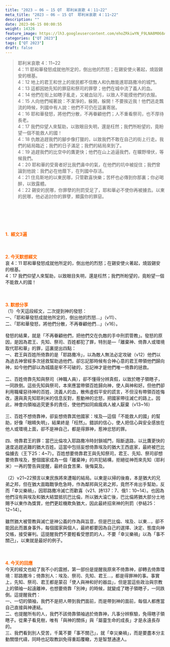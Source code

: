 ```yaml
---
title: "2023 – 06 – 15 QT  耶利米哀歌 4：11~22"
meta_title: "2023 – 06 – 15 QT  耶利米哀歌 4：11~22"
description: ""
date: 2023-06-15 00:00:55
weight: 14326
feature_image: https://lh3.googleusercontent.com/ehoZRkiwYN_F9LNA8M068AYxt73EavCZno-PD1cJRuf5BbSkQVUWr3gNEbt5kSs28Pb_Elg17kSrtf9ybWvojWoMV6I4tPM3vGRGDq6GkKkPdL2Gut4QAIw4-uykKUAtNiKgQKntvsU=w800
categories: ["QT 2023"]
tags: ["QT 2023"]
draft: false
---
```


<blockquote>耶利米哀歌 4：11~22<br />
4：11 耶和華發怒成就他所定的，倒出他的烈怒；在錫安使火著起，燒毀錫安的根基。<br />
4：12 地上的君王和世上的居民都不信敵人和仇敵能進耶路撒冷的城門。<br />
4：13 這都因她先知的罪惡和祭司的罪孽；他們在城中流了義人的血。<br />
4：14 他們在街上如瞎子亂走，又被血玷污，以致人不能摸他們的衣服。<br />
4：15 人向他們喊著說：不潔淨的，躲開，躲開！不要挨近我！他們逃走飄流的時候，列國中有人說：他們不可仍在這裏寄居。<br />
4：16 耶和華發怒，將他們分散，不再眷顧他們；人不重看祭司，也不厚待長老。<br />
4：17 我們仰望人來幫助，以致眼目失明，還是枉然；我們所盼望的，竟盼望一個不能救人的國！<br />
4：18 仇敵追趕我們的腳步像打獵的，以致我們不敢在自己的街上行走。我們的結局臨近；我們的日子滿足；我們的結局來到了。<br />
4：19 追趕我們的比空中的鷹更快；他們在山上追逼我們，在曠野埋伏，等候我們。<br />
4：20 耶和華的受膏者好比我們鼻中的氣，在他們的坑中被捉住；我們曾論到他說：我們必在他蔭下，在列國中存活。<br />
4：21 住烏斯地的以東民哪，只管歡喜快樂；苦杯也必傳到你那裏；你必喝醉，以致露體。<br />
4：22 錫安的民哪，你罪孽的刑罰受足了，耶和華必不使你再被擄去。以東的民哪，他必追討你的罪孽，顯露你的罪惡。</blockquote><br />
&nbsp;<br />
<br />
&nbsp;<br />
<br />
<span style="color: #ff6600;"><strong>1.  經文3遍</strong></span><br />
<br />
&nbsp;<br />
<br />
<span style="color: #ff6600;"><strong>2. 今天默想經文<br />
</strong></span>哀 4：11 耶和華發怒成就他所定的，倒出他的烈怒；在錫安使火著起，燒毀錫安的根基。<br />
4：17 我們仰望人來幫助，以致眼目失明，還是枉然；我們所盼望的，竟盼望一個不能救人的國！<br />
<br />
&nbsp;<br />
<br />
<strong><span style="color: #ff6600;">3. 默想分享<br />
</span></strong>（1）今天這段經文，二次提到神的發怒：<br />
一、「耶和華發怒成就他所定的，倒出他的烈怒…」（v11）、<br />
二、「耶和華發怒，將他們分散，不再眷顧他們…」（v16）。<br />
<br />
發怒的結果，就是「不再眷顧他們，把他們交在仇敵的手中刑罰管教」。發怒的原因，是因為君王、先知、祭司、百姓都犯了罪，特別是—「離棄神、倚靠人或環境取代耶和華」的罪，這裏提出四點：<br />
一、君王與百姓所倚靠的是「耶路撒冷」，以為敵人無法必定攻破（v12）他們以為過去神曾經多次拯救幫助過他們，卻忘記那時候有合神心意的君王帶領他們歸向神，如今他們卻以為城牆是牢不可破的，忘記神才是他們唯一倚靠的拯救。<br />
<br />
二、百姓倚靠先知與祭司（神職人員），卻不懂得分辨真假，以致於瞎子領瞎子，一同跌倒。這些先知與祭司，本來應當帶領百姓歸向神，使人與神和好。但他們卻利用職權惡待神的百姓、流義人的血，散佈虛假平安的謊言，不但沒有帶領百姓悔改，還與真先知耶利米的信息反對，惹動神的忿怒，把國家帶往滅亡的路上。因此，神會向領袖追究更多的責任，使他們如同痲瘋病人被人厭棄（v13~16）<br />
<br />
三、百姓不想倚靠神，卻妄想倚靠其他國家：埃及—這個「不能救人的國」的幫助，好像「眼睛失明」，結果終是「枉然」。錯誤的信心，使人把信心與安全感放在他人或環境上面，卻不是神自己，都是得罪神，惹神忿怒的罪。<br />
<br />
四、倚靠君王的罪：當巴比倫攻入耶路撒冷時封鎖城門，阻斷退路，以比鷹更快的速度追趕逃難的猶大百姓。這當中包括妄想倚靠埃及的猶大王西底家，最終被巴比倫擄去（王下25：4~7）。百姓想要倚靠君王與先知祭司，君王、先知、祭司卻想要倚靠埃及，整個國家成為一個「離棄神」的共犯結構，拒絕從神而來先知（耶利米）一再的警告與提醒，最終自食苦果、後悔莫及。<br />
<br />
（2）v21~22預言以東民族將來遭報的結局。以東是以掃的後裔，本是猶大的兄弟之邦，但在猶大面臨戰爭危急時，作為鄰邦與兄弟之邦，竟然不肯出手幫助，反而「幸災樂禍」，因耶路撒冷滅亡而歡喜（v21、詩137：7、俄1：10~14）。也因為他們沒有與埃及和猶大結盟抵抗巴比倫，所以猶大淪亡後，巴比倫將猶大部分土地賜予以東作為獎賞，他們更趁機欺負猶大，因此最終招來神的刑罰（參結25：12~14）。<br />
<br />
雖然猶大被管教與滅亡是神公義的作為與旨意，但是巴比倫、埃及、以東…，卻不能因此而置身事外，每個國家與個人，最終都要因為自己的選擇、決定、態度向神交帳，接受審判。這提醒我們不要輕看受懲罰的人，不要「幸災樂禍」以為「事不關己」，以東就是最好的例子。<br />
<br />
&nbsp;<br />
<br />
<strong style="font-size: inherit;"><span style="color: #ff6600;">4. 今天的回應<br />
</span></strong>今天的經文也給了我不小的震撼，第一部份是提醒我原來不倚靠神，卻轉去倚靠環境：耶路撒冷；倚靠別人：埃及、祭司、先知、君王…，都是得罪神的事。事實上，先知、祭司、君王都是蒙召「使人與神和好的器皿」，但是當這些政治與宗教上的領袖一起遠離神，也想要倚靠「別神」的時候，就變成了瞎子領瞎子，一同跌倒。這提醒我們：<br />
一、一切的領袖，我們不是把人帶到我們面前，而是帶到神的面前，每個人都應當自己直接與神連結。<br />
二、也提醒所有的人，我們不該倚靠領袖過於倚靠神，凡事分辨察驗，免得瞎子領瞎子。從果子看見樹，唯有「與神的關係」與「屬靈生命的成長」才是永遠長存的。<br />
三、我們看到別人受苦，千萬不要「事不關己」，就「幸災樂禍」，而是要盡本分主動關懷代禱，同時也記取教訓免得重蹈覆轍，方是智慧通達人。<br />
<br />
<audio style="display: none;" controls="controls"></audio><br />
<br />
<audio style="display: none;" controls="controls"></audio><br />
<br />
<audio style="display: none;" controls="controls"></audio><br />
<br />
<audio style="display: none;" controls="controls"></audio><br />
<br />
<audio style="display: none;" controls="controls"></audio>
        